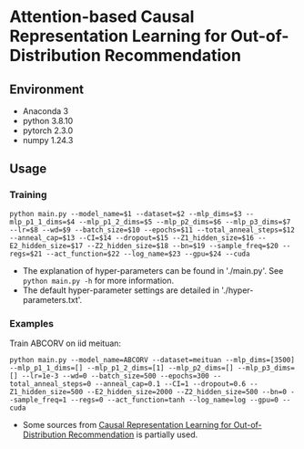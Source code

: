 # Attention-based Causal Representation Learning for Out-of-Distribution Recommendation

## Environment
- Anaconda 3
- python 3.8.10
- pytorch 2.3.0
- numpy 1.24.3

## Usage

### Training
```
python main.py --model_name=$1 --dataset=$2 --mlp_dims=$3 --mlp_p1_1_dims=$4 --mlp_p1_2_dims=$5 --mlp_p2_dims=$6 --mlp_p3_dims=$7 --lr=$8 --wd=$9 --batch_size=$10 --epochs=$11 --total_anneal_steps=$12 --anneal_cap=$13 --CI=$14 --dropout=$15 --Z1_hidden_size=$16 --E2_hidden_size=$17 --Z2_hidden_size=$18 --bn=$19 --sample_freq=$20 --regs=$21 --act_function=$22 --log_name=$23 --gpu=$24 --cuda
```
- The explanation of hyper-parameters can be found in './main.py'. See `python main.py -h` for more information.
- The default hyper-parameter settings are detailed in './hyper-parameters.txt'.

### Examples

Train ABCORV on iid meituan:

```
python main.py --model_name=ABCORV --dataset=meituan --mlp_dims=[3500] --mlp_p1_1_dims=[] --mlp_p1_2_dims=[1] --mlp_p2_dims=[] --mlp_p3_dims=[] --lr=1e-3 --wd=0 --batch_size=500 --epochs=300 --total_anneal_steps=0 --anneal_cap=0.1 --CI=1 --dropout=0.6 --Z1_hidden_size=500 --E2_hidden_size=2000 --Z2_hidden_size=500 --bn=0 --sample_freq=1 --regs=0 --act_function=tanh --log_name=log --gpu=0 --cuda
```



- Some sources from  [Causal Representation Learning for Out-of-Distribution Recommendation](https://github.com/Linxyhaha/COR) is partially used.

